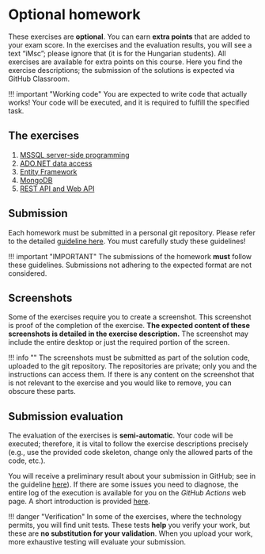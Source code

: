 ﻿# Optional homework

These exercises are **optional**. You can earn **extra points** that are added to your exam score. In the exercises and the evaluation results, you will see a text “iMsc”; please ignore that (it is for the Hungarian students). All exercises are available for extra points on this course. Here you find the exercise descriptions; the submission of the solutions is expected via GitHub Classroom.

!!! important "Working code"
    You are expected to write code that actually works! Your code will be executed, and it is required to fulfill the specified task.

## The exercises

1. [MSSQL server-side programming](mssql/index.md)
1. [ADO.NET data access](adonet/index.md)
1. [Entity Framework](ef/index.md)
1. [MongoDB](mongodb/index.md)
1. [REST API and Web API](rest/index.md)

## Submission

Each homework must be submitted in a personal git repository. Please refer to the detailed [guideline here](GitHub.md). You must carefully study these guidelines!

!!! important "IMPORTANT"
    The submissions of the homework **must** follow these guidelines. Submissions not adhering to the expected format are not considered.

## Screenshots

Some of the exercises require you to create a screenshot. This screenshot is proof of the completion of the exercise. **The expected content of these screenshots is detailed in the exercise description.** The screenshot may include the entire desktop or just the required portion of the screen.

!!! info ""
    The screenshots must be submitted as part of the solution code, uploaded to the git repository. The repositories are private; only you and the instructions can access them. If there is any content on the screenshot that is not relevant to the exercise and you would like to remove, you can obscure these parts.

## Submission evaluation

The evaluation of the exercises is **semi-automatic**. Your code will be executed; therefore, it is vital to follow the exercise descriptions precisely (e.g., use the provided code skeleton, change only the allowed parts of the code, etc.).

You will receive a preliminary result about your submission in GitHub; see in the guideline [here](GitHub.md)). If there are some issues you need to diagnose, the entire log of the execution is available for you on the _GitHub Actions_ web page. A short introduction is provided [here](GitHub-Actions.md).

!!! danger "Verification"
    In some of the exercises, where the technology permits, you will find unit tests. These tests **help** you verify your work, but these are **no substitution for your validation**. When you upload your work, more exhaustive testing will evaluate your submission.
